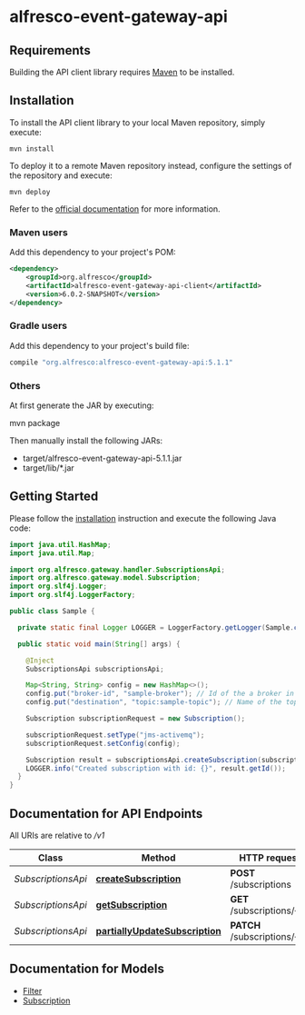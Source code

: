# alfresco-event-gateway-api

## Requirements

Building the API client library requires [Maven](https://maven.apache.org) to be installed.

## Installation

To install the API client library to your local Maven repository, simply execute:

```shell
mvn install
```

To deploy it to a remote Maven repository instead, configure the settings of the repository and execute:

```shell
mvn deploy
```

Refer to the [official documentation](https://maven.apache.org/plugins/maven-deploy-plugin/usage.html) for more information.

### Maven users

Add this dependency to your project's POM:

```xml
<dependency>
    <groupId>org.alfresco</groupId>
    <artifactId>alfresco-event-gateway-api-client</artifactId>
    <version>6.0.2-SNAPSHOT</version>
</dependency>
```

### Gradle users

Add this dependency to your project's build file:

```groovy
compile "org.alfresco:alfresco-event-gateway-api:5.1.1"
```

### Others

At first generate the JAR by executing:

mvn package

Then manually install the following JARs:

* target/alfresco-event-gateway-api-5.1.1.jar
* target/lib/*.jar

## Getting Started

Please follow the [installation](#installation) instruction and execute the following Java code:

```java
import java.util.HashMap;
import java.util.Map;

import org.alfresco.gateway.handler.SubscriptionsApi;
import org.alfresco.gateway.model.Subscription;
import org.slf4j.Logger;
import org.slf4j.LoggerFactory;

public class Sample {

  private static final Logger LOGGER = LoggerFactory.getLogger(Sample.class);

  public static void main(String[] args) {

    @Inject
    SubscriptionsApi subscriptionsApi;

    Map<String, String> config = new HashMap<>();
    config.put("broker-id", "sample-broker"); // Id of the a broker in alfresco-event-gateway configuration
    config.put("destination", "topic:sample-topic"); // Name of the topic to which the gateway shall publish the events

    Subscription subscriptionRequest = new Subscription();

    subscriptionRequest.setType("jms-activemq");
    subscriptionRequest.setConfig(config);

    Subscription result = subscriptionsApi.createSubscription(subscriptionRequest);
    LOGGER.info("Created subscription with id: {}", result.getId());
  }
}
```

## Documentation for API Endpoints

All URIs are relative to */v1*

Class | Method | HTTP request | Description
------------ | ------------- | ------------- | -------------
*SubscriptionsApi* | [**createSubscription**](docs/SubscriptionsApi.md#createSubscription) | **POST** /subscriptions |
*SubscriptionsApi* | [**getSubscription**](docs/SubscriptionsApi.md#getSubscription) | **GET** /subscriptions/{id} |
*SubscriptionsApi* | [**partiallyUpdateSubscription**](docs/SubscriptionsApi.md#partiallyUpdateSubscription) | **PATCH** /subscriptions/{id} |

## Documentation for Models

- [Filter](docs/Filter.md)
- [Subscription](docs/Subscription.md)

